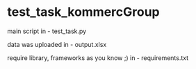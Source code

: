 # test_task_kommercGroup

main script in - test_task.py

data was uploaded in - output.xlsx

require library, frameworks as you know ;) in - requirements.txt
